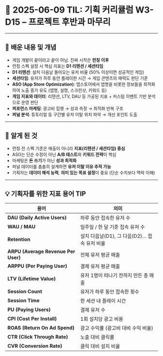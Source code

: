 # 📆 2025-06-09 TIL: 기획 커리큘럼 W3-D15 – 프로젝트 후반과 마무리

---

## 📝 배운 내용 및 개념

- 게임 개발이 끝이라고 끝이 아님. 진짜 시작은 **런칭 이후**
- 런칭 스펙 설정 시 핵심 지표는 **D1 리텐션 / 세션타임**
- **D1 리텐션**: 설치 다음날 돌아오는 유저 비율 (50% 이상이면 성공적인 게임)
- **세션타임**: 유저가 하루 동안 플레이한 시간 → 게임 콘텐츠의 매력도 판단 기준
- **ASO (App Store Optimization)**: 앱스토어에서 앱명을 비롯한 정보들을 최적화하여 노출 증가 유도 (앱명, 설명, 스크린샷, 키워드 등)
- **게임 지표와 데이터**: 리텐션, LTV, DAU 등 가공된 지표 + 커스텀 이벤트 기반 분석으로 운영 판단
- **퍼포먼스 마케팅**: 광고비 집행 → 성과 측정 → 최적화 반복 구조
- **퍼널 분석**: 튜토리얼 등 구간별 유저 이탈 위치 파악 → 개선 포인트 도출

---

## 🧠 알게 된 것

- 런칭 전 스펙 기준은 매출이 아니라 **지표(리텐션 / 세션타임) 중심**
- ASO는 단순 수정이 아닌 **A/B 테스트**와 **키워드 전략**이 핵심
- 마케팅은 **돈 쓰기**가 아닌 **성과 최적화**
- 퍼널 데이터를 촘촘히 설계하면 **유저 이탈 이유 추적 가능**
- 기획자는 **데이터 해석 능력**, **의미 있는 목표 설정**이 중요 (단순 수치보다 맥락 이해)

---

## 💡 기획자를 위한 지표 용어 TIP

| 용어 | 의미 |
|------|------|
| **DAU (Daily Active Users)** | 하루 동안 접속한 유저 수 |
| **WAU / MAU** | 일주일 / 한 달 기준 접속 유저 수 |
| **Retention** | 설치 다음날(D1), 그 다음(D2)… 접속 유저 비율 |
| **ARPU (Average Revenue Per User)** | 전체 유저 평균 매출 |
| **ARPPU (Per Paying User)** | 결제 유저 평균 매출 |
| **LTV (Lifetime Value)** | 유저 1명이 떠나기 전까지 만든 총 매출 |
| **Session Count** | 유저가 하루 동안 접속한 횟수 |
| **Session Time** | 한 세션 내 플레이 시간 |
| **PU (Paying Users)** | 결제 유저 수 |
| **CPI (Cost Per Install)** | 1회 설치당 광고 비용 |
| **ROAS (Return On Ad Spend)** | 광고 수익률 (광고비 대비 수익 비율) |
| **CTR (Click Through Rate)** | 노출 대비 클릭률 |
| **CVR (Conversion Rate)** | 클릭 대비 설치 비율 |


